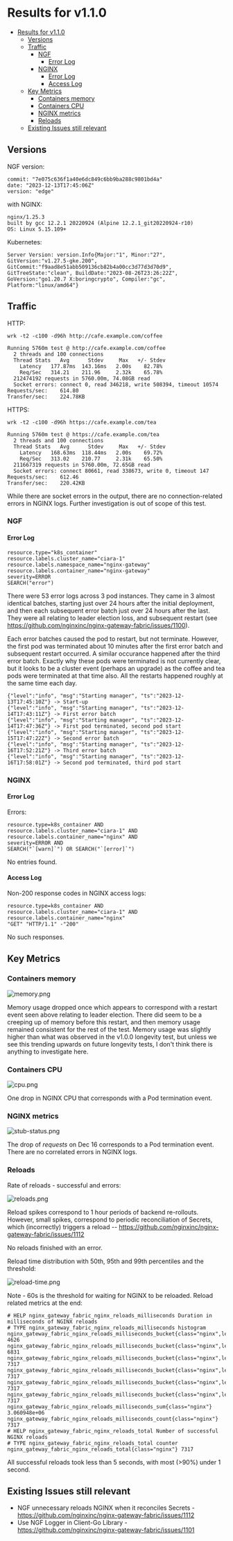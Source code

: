 # Results for v1.1.0

<!-- TOC -->

- [Results for v1.1.0](#results-for-v110)
  - [Versions](#versions)
  - [Traffic](#traffic)
    - [NGF](#ngf)
      - [Error Log](#error-log)
    - [NGINX](#nginx)
      - [Error Log](#error-log-1)
      - [Access Log](#access-log)
  - [Key Metrics](#key-metrics)
    - [Containers memory](#containers-memory)
    - [Containers CPU](#containers-cpu)
    - [NGINX metrics](#nginx-metrics)
    - [Reloads](#reloads)
  - [Existing Issues still relevant](#existing-issues-still-relevant)

<!-- TOC -->

## Versions

NGF version:

```text
commit: "7e075c636f1a40e6dc849c6bb9ba288c9801bd4a"
date: "2023-12-13T17:45:06Z"
version: "edge"
```

with NGINX:

```text
nginx/1.25.3
built by gcc 12.2.1 20220924 (Alpine 12.2.1_git20220924-r10)
OS: Linux 5.15.109+
```

Kubernetes:

```text
Server Version: version.Info{Major:"1", Minor:"27", GitVersion:"v1.27.5-gke.200", GitCommit:"f9aad8e51abb509136cb82b4a00cc3d77d3d70d9", GitTreeState:"clean", BuildDate:"2023-08-26T23:26:22Z", GoVersion:"go1.20.7 X:boringcrypto", Compiler:"gc", Platform:"linux/amd64"}
```

## Traffic

HTTP:

```text
wrk -t2 -c100 -d96h http://cafe.example.com/coffee

Running 5760m test @ http://cafe.example.com/coffee
  2 threads and 100 connections
  Thread Stats   Avg      Stdev     Max   +/- Stdev
    Latency   177.87ms  143.16ms   2.00s    82.78%
    Req/Sec   314.21    211.96     2.32k    65.78%
  212474192 requests in 5760.00m, 74.08GB read
  Socket errors: connect 0, read 346218, write 508394, timeout 10574
Requests/sec:    614.80
Transfer/sec:    224.78KB
```

HTTPS:

```text
wrk -t2 -c100 -d96h https://cafe.example.com/tea

Running 5760m test @ https://cafe.example.com/tea
  2 threads and 100 connections
  Thread Stats   Avg      Stdev     Max   +/- Stdev
    Latency   168.63ms  118.44ms   2.00s    69.72%
    Req/Sec   313.02    210.77     2.31k    65.50%
  211667319 requests in 5760.00m, 72.65GB read
  Socket errors: connect 80661, read 338673, write 0, timeout 147
Requests/sec:    612.46
Transfer/sec:    220.42KB
```

While there are socket errors in the output, there are no connection-related errors in NGINX logs.
Further investigation is out of scope of this test.

### NGF

#### Error Log

```text
resource.type="k8s_container"
resource.labels.cluster_name="ciara-1"
resource.labels.namespace_name="nginx-gateway"
resource.labels.container_name="nginx-gateway"
severity=ERROR
SEARCH("error")
```

There were 53 error logs across 3 pod instances. They came in 3 almost identical batches, starting just over 24 hours
after the initial deployment, and then each subsequent error batch just over 24 hours after the last. They were all
relating to leader election loss, and subsequent restart (see https://github.com/nginxinc/nginx-gateway-fabric/issues/1100).

Each error batches caused the pod to restart, but not terminate. However, the first pod was terminated about 10 minutes
after the first error batch and subsequent restart occurred. A similar occurance happened after the third error batch.
Exactly why these pods were terminated is not currently clear, but it looks to be a cluster event (perhaps an upgrade)
as the coffee and tea pods were terminated at that time also. All the restarts happened roughly at the same time each
day.

```text
{"level":"info", "msg":"Starting manager", "ts":"2023-12-13T17:45:10Z"} -> Start-up
{"level":"info", "msg":"Starting manager", "ts":"2023-12-14T17:43:11Z"} -> First error batch
{"level":"info", "msg":"Starting manager", "ts":"2023-12-14T17:47:36Z"} -> First pod terminated, second pod start
{"level":"info", "msg":"Starting manager", "ts":"2023-12-15T17:47:22Z"} -> Second error batch
{"level":"info", "msg":"Starting manager", "ts":"2023-12-16T17:52:21Z"} -> Third error batch
{"level":"info", "msg":"Starting manager", "ts":"2023-12-16T17:58:01Z"} -> Second pod terminated, third pod start
```

### NGINX

#### Error Log

Errors:

```text
resource.type=k8s_container AND
resource.labels.cluster_name="ciara-1" AND
resource.labels.container_name="nginx" AND
severity=ERROR AND
SEARCH("`[warn]`") OR SEARCH("`[error]`")
```

No entries found.

#### Access Log

Non-200 response codes in NGINX access logs:

```text
resource.type=k8s_container AND
resource.labels.cluster_name="ciara-1" AND
resource.labels.container_name="nginx"
"GET" "HTTP/1.1" -"200"
```

No such responses.

## Key Metrics

### Containers memory

![memory.png](memory.png)

Memory usage dropped once which appears to correspond with a restart event seen above relating to leader election.
There did seem to be a creeping up of memory before this restart, and then memory usage remained consistent for the rest
of the test. Memory usage was slightly higher than what was observed in the v1.0.0 longevity test, but unless we see
this trending upwards on future longevity tests, I don't think there is anything to investigate here.

### Containers CPU

![cpu.png](cpu.png)

One drop in NGINX CPU that corresponds with a Pod termination event.

### NGINX metrics

![stub-status.png](stub-status.png)

The drop of _requests_ on Dec 16 corresponds to a Pod termination event. There are no correlated errors in NGINX logs.

### Reloads

Rate of reloads - successful and errors:

![reloads.png](reloads.png)

Reload spikes correspond to 1 hour periods of backend re-rollouts.
However, small spikes, correspond to periodic reconciliation of Secrets, which (incorrectly)
triggers a reload -- https://github.com/nginxinc/nginx-gateway-fabric/issues/1112

No reloads finished with an error.

Reload time distribution with 50th, 95th and 99th percentiles and the threshold:

![reload-time.png](reload-time.png)

Note - 60s is the threshold for waiting for NGINX to be reloaded.
Reload related metrics at the end:

```text
# HELP nginx_gateway_fabric_nginx_reloads_milliseconds Duration in milliseconds of NGINX reloads
# TYPE nginx_gateway_fabric_nginx_reloads_milliseconds histogram
nginx_gateway_fabric_nginx_reloads_milliseconds_bucket{class="nginx",le="500"} 4626
nginx_gateway_fabric_nginx_reloads_milliseconds_bucket{class="nginx",le="1000"} 6831
nginx_gateway_fabric_nginx_reloads_milliseconds_bucket{class="nginx",le="5000"} 7317
nginx_gateway_fabric_nginx_reloads_milliseconds_bucket{class="nginx",le="10000"} 7317
nginx_gateway_fabric_nginx_reloads_milliseconds_bucket{class="nginx",le="30000"} 7317
nginx_gateway_fabric_nginx_reloads_milliseconds_bucket{class="nginx",le="+Inf"} 7317
nginx_gateway_fabric_nginx_reloads_milliseconds_sum{class="nginx"} 3.060948e+06
nginx_gateway_fabric_nginx_reloads_milliseconds_count{class="nginx"} 7317
# HELP nginx_gateway_fabric_nginx_reloads_total Number of successful NGINX reloads
# TYPE nginx_gateway_fabric_nginx_reloads_total counter
nginx_gateway_fabric_nginx_reloads_total{class="nginx"} 7317
```

All successful reloads took less than 5 seconds, with most (>90%) under 1 second.

## Existing Issues still relevant

- NGF unnecessary reloads NGINX when it reconciles Secrets - https://github.com/nginxinc/nginx-gateway-fabric/issues/1112
- Use NGF Logger in Client-Go Library - https://github.com/nginxinc/nginx-gateway-fabric/issues/1101
